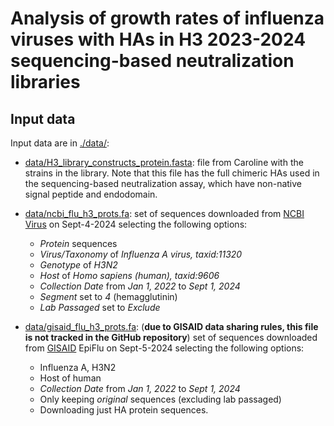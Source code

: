 # Analysis of growth rates of influenza viruses with HAs in H3 2023-2024 sequencing-based neutralization libraries

## Input data
Input data are in [./data/](data):

 - [data/H3_library_constructs_protein.fasta](data/H3_library_constructs_protein.fasta): file from Caroline with the strains in the library. Note that this file has the full chimeric HAs used in the sequencing-based neutralization assay, which have non-native signal peptide and endodomain.

 - [data/ncbi_flu_h3_prots.fa](data/ncbi_flu_h3_prots.fa): set of sequences downloaded from [NCBI Virus](https://www.ncbi.nlm.nih.gov/labs/virus/vssi/#/) on Sept-4-2024 selecting the following options:
   - *Protein* sequences
   - *Virus/Taxonomy* of *Influenza A virus, taxid:11320*
   - *Genotype* of *H3N2*
   - *Host* of *Homo sapiens (human), taxid:9606*
   - *Collection Date* from *Jan 1, 2022* to *Sept 1, 2024*
   - *Segment* set to *4* (hemagglutinin)
   - *Lab Passaged* set to *Exclude*

 - [data/gisaid_flu_h3_prots.fa](data/gisaid_flu_h3_prots.fa): (**due to GISAID data sharing rules, this file is not tracked in the GitHub repository**) set of sequences downloaded from [GISAID](https://gisaid.org/) EpiFlu on Sept-5-2024 selecting the following options:
   - Influenza A, H3N2
   - Host of human
   - *Collection Date* from *Jan 1, 2022* to *Sept 1, 2024*
   - Only keeping *original* sequences (excluding lab passaged)
   - Downloading just HA protein sequences.

